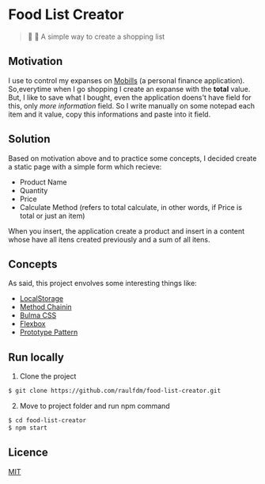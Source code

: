 # Food List Creator
> :page_facing_up: :department_store: A simple way to create a shopping list

## Motivation
I use to control my expanses on [Mobills](mobills.com.br) (a personal finance application). So,everytime when I go shopping I create an expanse with the **total** value. But, I like to save what I bought, even the application doens't have field for this, only *more information* field. So
I write manually on some notepad each item and it value, copy this informations and paste into it field.

## Solution
Based on motivation above and to practice some concepts, I decided create a static page with a simple form which recieve:
- Product Name
- Quantity
- Price
- Calculate Method (refers to total calculate, in other words, if Price is total or just an item)

When you insert, the application create a product and insert in a content whose have all itens created previously and a sum of all itens.

## Concepts
As said, this project envolves some interesting things like:

- [LocalStorage](https://developer.mozilla.org/en/docs/Web/API/Window/localStorage)
- [Method Chainin](https://schier.co/blog/2013/11/14/method-chaining-in-javascript.html)
- [Bulma CSS](http://bulma.io/)
- [Flexbox](https://developer.mozilla.org/en-US/docs/Web/CSS/CSS_Flexible_Box_Layout/Using_CSS_flexible_boxes)
- [Prototype Pattern](https://developer.mozilla.org/en/docs/Web/JavaScript/Reference/Global_Objects/Object/prototype)

## Run locally

1. Clone the project
```sh
$ git clone https://github.com/raulfdm/food-list-creator.git
```
2. Move to project folder and run npm command
```sh
$ cd food-list-creator
$ npm start
```

## Licence

[MIT](/blob/master/LICENCE.md)
